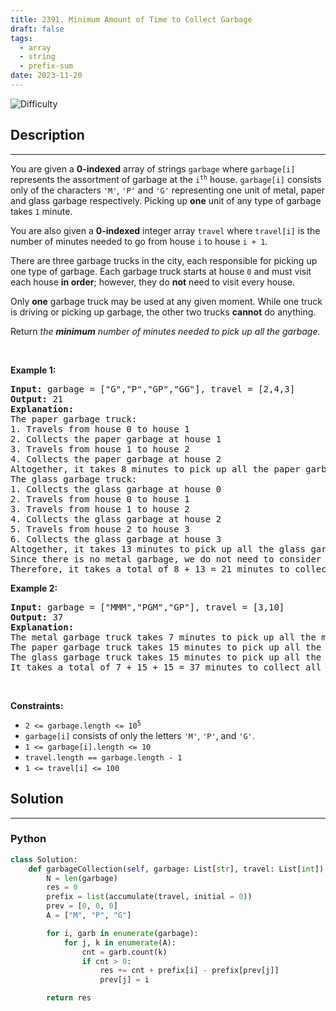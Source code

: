 ```yaml
---
title: 2391. Minimum Amount of Time to Collect Garbage
draft: false
tags: 
  - array
  - string
  - prefix-sum
date: 2023-11-20
---
```


![Difficulty](https://img.shields.io/badge/Difficulty-Medium-blue.svg)

## Description

---
<p>You are given a <strong>0-indexed</strong> array of strings <code>garbage</code> where <code>garbage[i]</code> represents the assortment of garbage at the <code>i<sup>th</sup></code> house. <code>garbage[i]</code> consists only of the characters <code>&#39;M&#39;</code>, <code>&#39;P&#39;</code> and <code>&#39;G&#39;</code> representing one unit of metal, paper and glass garbage respectively. Picking up <strong>one</strong> unit of any type of garbage takes <code>1</code> minute.</p>

<p>You are also given a <strong>0-indexed</strong> integer array <code>travel</code> where <code>travel[i]</code> is the number of minutes needed to go from house <code>i</code> to house <code>i + 1</code>.</p>

<p>There are three garbage trucks in the city, each responsible for picking up one type of garbage. Each garbage truck starts at house <code>0</code> and must visit each house <strong>in order</strong>; however, they do <strong>not</strong> need to visit every house.</p>

<p>Only <strong>one</strong> garbage truck may be used at any given moment. While one truck is driving or picking up garbage, the other two trucks <strong>cannot</strong> do anything.</p>

<p>Return<em> the <strong>minimum</strong> number of minutes needed to pick up all the garbage.</em></p>

<p>&nbsp;</p>
<p><strong class="example">Example 1:</strong></p>

<pre>
<strong>Input:</strong> garbage = [&quot;G&quot;,&quot;P&quot;,&quot;GP&quot;,&quot;GG&quot;], travel = [2,4,3]
<strong>Output:</strong> 21
<strong>Explanation:</strong>
The paper garbage truck:
1. Travels from house 0 to house 1
2. Collects the paper garbage at house 1
3. Travels from house 1 to house 2
4. Collects the paper garbage at house 2
Altogether, it takes 8 minutes to pick up all the paper garbage.
The glass garbage truck:
1. Collects the glass garbage at house 0
2. Travels from house 0 to house 1
3. Travels from house 1 to house 2
4. Collects the glass garbage at house 2
5. Travels from house 2 to house 3
6. Collects the glass garbage at house 3
Altogether, it takes 13 minutes to pick up all the glass garbage.
Since there is no metal garbage, we do not need to consider the metal garbage truck.
Therefore, it takes a total of 8 + 13 = 21 minutes to collect all the garbage.
</pre>

<p><strong class="example">Example 2:</strong></p>

<pre>
<strong>Input:</strong> garbage = [&quot;MMM&quot;,&quot;PGM&quot;,&quot;GP&quot;], travel = [3,10]
<strong>Output:</strong> 37
<strong>Explanation:</strong>
The metal garbage truck takes 7 minutes to pick up all the metal garbage.
The paper garbage truck takes 15 minutes to pick up all the paper garbage.
The glass garbage truck takes 15 minutes to pick up all the glass garbage.
It takes a total of 7 + 15 + 15 = 37 minutes to collect all the garbage.
</pre>

<p>&nbsp;</p>
<p><strong>Constraints:</strong></p>

<ul>
	<li><code>2 &lt;= garbage.length &lt;= 10<sup>5</sup></code></li>
	<li><code>garbage[i]</code> consists of only the letters <code>&#39;M&#39;</code>, <code>&#39;P&#39;</code>, and <code>&#39;G&#39;</code>.</li>
	<li><code>1 &lt;= garbage[i].length &lt;= 10</code></li>
	<li><code>travel.length == garbage.length - 1</code></li>
	<li><code>1 &lt;= travel[i] &lt;= 100</code></li>
</ul>


## Solution

---
### Python
``` py title='minimum-amount-of-time-to-collect-garbage'
class Solution:
    def garbageCollection(self, garbage: List[str], travel: List[int]) -> int:
        N = len(garbage)
        res = 0
        prefix = list(accumulate(travel, initial = 0))
        prev = [0, 0, 0]
        A = ["M", "P", "G"]

        for i, garb in enumerate(garbage):
            for j, k in enumerate(A):
                cnt = garb.count(k)
                if cnt > 0:
                    res += cnt + prefix[i] - prefix[prev[j]]
                    prev[j] = i

        return res

```

